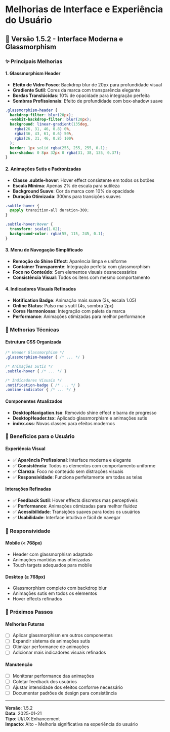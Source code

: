 # Melhorias de Interface e Experiência do Usuário

## 🎨 Versão 1.5.2 - Interface Moderna e Glassmorphism

### ✨ Principais Melhorias

#### 1. **Glassmorphism Header**
- **Efeito de Vidro Fosco**: Backdrop blur de 20px para profundidade visual
- **Gradiente Sutil**: Cores da marca com transparência elegante
- **Bordas Translúcidas**: 10% de opacidade para integração perfeita
- **Sombras Profissionais**: Efeito de profundidade com box-shadow suave

```css
.glassmorphism-header {
  backdrop-filter: blur(20px);
  -webkit-backdrop-filter: blur(20px);
  background: linear-gradient(135deg, 
    rgba(26, 31, 46, 0.8) 0%, 
    rgba(36, 43, 61, 0.6) 50%, 
    rgba(26, 31, 46, 0.8) 100%
  );
  border: 1px solid rgba(255, 255, 255, 0.1);
  box-shadow: 0 8px 32px 0 rgba(31, 38, 135, 0.37);
}
```

#### 2. **Animações Sutis e Padronizadas**
- **Classe .subtle-hover**: Hover effect consistente em todos os botões
- **Escala Mínima**: Apenas 2% de escala para sutileza
- **Background Suave**: Cor da marca com 10% de opacidade
- **Duração Otimizada**: 300ms para transições suaves

```css
.subtle-hover {
  @apply transition-all duration-300;
}

.subtle-hover:hover {
  transform: scale(1.02);
  background-color: rgba(55, 115, 245, 0.1);
}
```

#### 3. **Menu de Navegação Simplificado**
- **Remoção do Shine Effect**: Aparência limpa e uniforme
- **Container Transparente**: Integração perfeita com glassmorphism
- **Foco no Conteúdo**: Sem elementos visuais desnecessários
- **Consistência Visual**: Todos os itens com mesmo comportamento

#### 4. **Indicadores Visuais Refinados**
- **Notification Badge**: Animação mais suave (3s, escala 1.05)
- **Online Status**: Pulso mais sutil (4s, sombra 2px)
- **Cores Harmoniosas**: Integração com paleta da marca
- **Performance**: Animações otimizadas para melhor performance

### 🔧 Melhorias Técnicas

#### **Estrutura CSS Organizada**
```css
/* Header Glassmorphism */
.glassmorphism-header { /* ... */ }

/* Animações Sutis */
.subtle-hover { /* ... */ }

/* Indicadores Visuais */
.notification-badge { /* ... */ }
.online-indicator { /* ... */ }
```

#### **Componentes Atualizados**
- **DesktopNavigation.tsx**: Removido shine effect e barra de progresso
- **DesktopHeader.tsx**: Aplicado glassmorphism e animações sutis
- **index.css**: Novas classes para efeitos modernos

### 🎯 Benefícios para o Usuário

#### **Experiência Visual**
- ✅ **Aparência Profissional**: Interface moderna e elegante
- ✅ **Consistência**: Todos os elementos com comportamento uniforme
- ✅ **Clareza**: Foco no conteúdo sem distrações visuais
- ✅ **Responsividade**: Funciona perfeitamente em todas as telas

#### **Interações Refinadas**
- ✅ **Feedback Sutil**: Hover effects discretos mas perceptíveis
- ✅ **Performance**: Animações otimizadas para melhor fluidez
- ✅ **Acessibilidade**: Transições suaves para todos os usuários
- ✅ **Usabilidade**: Interface intuitiva e fácil de navegar

### 📱 Responsividade

#### **Mobile (< 768px)**
- Header com glassmorphism adaptado
- Animações mantidas mas otimizadas
- Touch targets adequados para mobile

#### **Desktop (≥ 768px)**
- Glassmorphism completo com backdrop blur
- Animações sutis em todos os elementos
- Hover effects refinados

### 🚀 Próximos Passos

#### **Melhorias Futuras**
- [ ] Aplicar glassmorphism em outros componentes
- [ ] Expandir sistema de animações sutis
- [ ] Otimizar performance de animações
- [ ] Adicionar mais indicadores visuais refinados

#### **Manutenção**
- [ ] Monitorar performance das animações
- [ ] Coletar feedback dos usuários
- [ ] Ajustar intensidade dos efeitos conforme necessário
- [ ] Documentar padrões de design para consistência

---

**Versão**: 1.5.2  
**Data**: 2025-01-21  
**Tipo**: UI/UX Enhancement  
**Impacto**: Alto - Melhoria significativa na experiência do usuário
